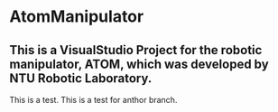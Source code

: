
# AtomManipulator
## This is a VisualStudio Project for the robotic manipulator, ATOM, which was developed by NTU Robotic Laboratory. 

This is a test.
This is a test for anthor branch.